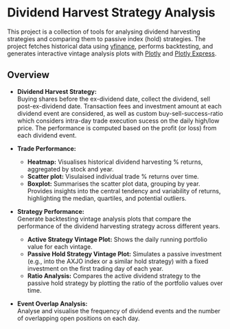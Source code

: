# Dividend Harvest Strategy Analysis

This project is a collection of tools for analysing dividend harvesting strategies and comparing them to passive index (hold) strategies. The project fetches historical data using [yfinance](https://github.com/ranaroussi/yfinance), performs backtesting, and generates interactive vintage analysis plots with [Plotly](https://plotly.com/python/) and [Plotly Express](https://plotly.com/python/plotly-express/).

## Overview

- **Dividend Harvest Strategy:**  
  Buying shares before the ex-dividend date, collect the dividend, sell post-ex-dividend date. Transaction fees and investment amount at each dividend event are considered, as well as custom buy-sell-success-ratio which considers intra-day trade execution sucess on the daily high/low price. The performance is computed based on the profit (or loss) from each dividend event.


- **Trade Performance:**
  - **Heatmap:** Visualises historical dividend harvesting % returns, aggregated by stock and year.
  - **Scatter plot:**  Visulaised individual trade % returns over time.
  - **Boxplot:** Summarises the scatter plot data, grouping by year. Provides insights into the central tendency and variability of returns, highlighting the median, quartiles, and potential outliers.

- **Strategy Performance:**  
  Generate backtesting vintage analysis plots that compare the performance of the dividend harvesting strategy across different years.  
  - **Active Strategy Vintage Plot:** Shows the daily running portfolio value for each vintage.
  - **Passive Hold Strategy Vintage Plot:** Simulates a passive investment (e.g., into the AXJO index or a similar hold strategy) with a fixed investment on the first trading day of each year.
  - **Ratio Analysis:** Compares the active dividend strategy to the passive hold strategy by plotting the ratio of the portfolio values over time.

- **Event Overlap Analysis:**  
  Analyse and visualise the frequency of dividend events and the number of overlapping open positions on each day.